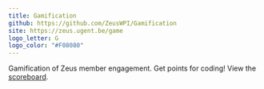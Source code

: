 ```yaml
---
title: Gamification
github: https://github.com/ZeusWPI/Gamification
site: https://zeus.ugent.be/game
logo_letter: G
logo_color: "#F08080"
---
```

Gamification of Zeus member engagement. Get points for coding! View the [scoreboard](https://zeus.ugent.be/game).

